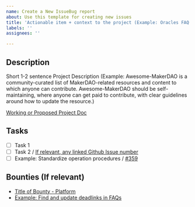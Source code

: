 ```yaml
---
name: Create a New IssueBug report
about: Use this template for creating new issues
title: 'Actionable item + context to the project (Example: Oracles FAQ MCD Rework'
labels: ''
assignees: ''

---
```


## Description

Short 1-2 sentence Project Description (Example: Awesome-MakerDAO is a community-curated list of MakerDAO-related resources and content to which anyone can contribute. Awesome-MakerDAO should be self-maintaining, where anyone can get paid to contribute, with clear guidelines around how to update the resource.)

[Working or Proposed Project Doc](https://hackmd.link)

## Tasks

- [ ] Task 1
- [ ] Task 2 / [If relevant, any linked Github Issue number](https://link)
- [ ] Example: Standardize operation procedures / [#359](https://github.com/makerdao/community/issues/359)

## Bounties (If relevant)

- [Title of Bounty - Platform](https://link.me)
- [Example: Find and update deadlinks in FAQs](https://explorer.bounties.network/explorer)
